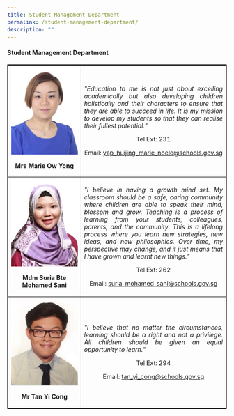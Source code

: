 ```yaml
---
title: Student Management Department
permalink: /student-management-department/
description: ""
---
```

<h4><strong>Student Management Department</strong></h4>
<table style="border-collapse: collapse; width: 100%; border:1px solid black;">
<tbody>
<tr>
<td style="width: 33.3333%; text-align: center; border:1px solid black;">
<img style="width:100%;" src="/images/smd1.jpg">
<p><strong>Mrs Marie Ow Yong</strong></p>
</td>
<td style="width: 50%; text-align: justify; border:1px solid black;">
<p><em>"Education to me is not just about excelling academically but also developing children holistically and their characters to ensure that they are able to succeed in life. It is my mission to develop my students so that they can realise their fullest potential."</em></p>
<p style="width: 100%; text-align: center;">Tel Ext: 231</p>
<p style="width: 100%; text-align: center;">Email:&nbsp;<a href="mailto:yap_huijing_marie_noele@schools.gov.sg">yap_huijing_marie_noele@schools.gov.sg</a></p>
</td>
</tr>
<tr>
<td style="width: 33.3333%; text-align: center; border:1px solid black;">
<img style="width:100%;" src="/images/smd2.jpg">
<p><strong>Mdm Suria Bte Mohamed Sani</strong></p>
</td>
<td style="width: 50%; text-align: justify; border:1px solid black;">
<p><em>"I believe in having a growth mind set. My classroom should be a safe, caring community where children are able to speak their mind, blossom and grow. Teaching is a process of learning from your students, colleagues, parents, and the community. This is a lifelong process where you learn new strategies, new ideas, and new philosophies. Over time, my perspective may change, and it just means that I have grown and learnt new things."</em></p>
<p style="width: 100%; text-align: center;">Tel Ext: 262</p>
<p style="width: 100%; text-align: center;">Email:&nbsp;<a href="mailto:suria_mohamed_sani@schools.gov.sg">suria_mohamed_sani@schools.gov.sg</a></p>
</td>
</tr>
<tr>
<td style="width: 33.3333%; text-align: center; border:1px solid black;">
<img style="width:100%;" src="/images/pam4.jpg">
<p><strong>Mr Tan Yi Cong</strong></p>
</td>
<td style="width: 50%; text-align: justify; border:1px solid black;">
<p><em>"I believe that no matter the circumstances, learning should be a right and not a privilege. All children should be given an equal opportunity to learn."</em></p>
<p style="width: 100%; text-align: center;">Tel Ext: 294</p>
<p style="width: 100%; text-align: center;">Email:&nbsp;<a href="mailto:tan_yi_cong@schools.gov.sg">tan_yi_cong@schools.gov.sg</a></p>
</td>
</tr>
</tbody>
</table>